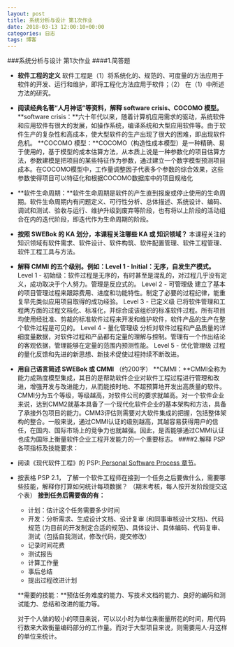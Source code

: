 ```yaml
---
layout: post
title: 系统分析与设计 第1次作业
date: 2018-03-13 12:00:10+00:00
categories: 日志
tags: 博客
---
```

###系统分析与设计 第1次作业
####1.简答题
- **软件工程的定义**
软件工程是（1）将系统化的、规范的、可度量的方法应用于软件的开发、运行和维护，即将工程化方法应用于软件；（2） 在（1）中所述方法的研究。
- **阅读经典名著“人月神话”等资料，解释 software crisis、COCOMO 模型。**
**software crisis：**六十年代以来，随着计算机应用需求的驱动，系统软件和应用软件有很大的发展，如操作系统，编译系统和大型应用软件等。由于软件生产的复杂性和高成本，使大型软件的生产出现了很大的困难，即出现软件危机。
**COCOMO 模型：**COCOMO（构造性成本模型）是一种精确、易于使用的，基于模型的成本估算方法，从本质上说是一种参数化的项目估算方法，参数建模是把项目的某些特征作为参数，通过建立一个数字模型预测项目成本。在COCOMO模型中，工作量调整因子代表多个参数的综合效果，这些参数使得项目可以特征化和根据COCOMO数据库中的项目规格化
- **软件生命周期：**软件生命周期是软件的产生直到报废或停止使用的生命周期。软件生命周期内有问题定义、可行性分析、总体描述、系统设计、编码、调试和测试、验收与运行、维护升级到废弃等阶段，也有将以上阶段的活动组合在内的迭代阶段，即迭代作为生命周期的阶段。
- **按照 SWEBok 的 KA 划分，本课程关注哪些 KA 或 知识领域？**
本课程关注的知识领域有软件需求、软件设计、软件构筑、软件配置管理、软件工程管理、软件工程工具与方法。
- **解释 CMMI 的五个级别。例如：Level 1 - Initial：无序，自发生产模式。**
Level 1 - 初始级：软件过程是无序的，有时甚至是混乱的，对过程几乎没有定义，成功取决于个人努力。管理是反应式的。
Level 2 - 可管理级
建立了基本的项目管理过程来跟踪费用、进度和功能特性。制定了必要的过程纪律，能重复早先类似应用项目取得的成功经验。
Level 3 - 已定义级
已将软件管理和工程两方面的过程文档化、标准化，并综合成该组织的标准软件过程。所有项目均使用经批准、剪裁的标准软件过程来开发和维护软件，软件产品的生产在整个软件过程是可见的。
Level 4 - 量化管理级
分析对软件过程和产品质量的详细度量数据，对软件过程和产品都有定量的理解与控制。管理有一个作出结论的客观依据，管理能够在定量的范围内预测性能。
Level 5 - 优化管理级
过程的量化反馈和先进的新思想、新技术促使过程持续不断改进。
- **用自己语言简述 SWEBok 或 CMMI** （约200字）
**CMMI：**CMMI全称为能力成熟度模型集成，其目的是帮助软件企业对软件工程过程进行管理和改进，增强开发与改进能力，从而能按时地、不超预算地开发出高质量的软件。CMMI分为五个等级，等级越高，对软件公司的要求就越高。对一个软件企业来说，达到CMM2就基本具备了一个现代化软件企业的基本架构和方法，具备了承接外包项目的能力。CMM3评估则需要对大软件集成的把握，包括整体架构的整合。一般来说，通过CMMI认证的级别越高，其越容易获得用户的信任，在国内、国际市场上的竞争力也就越强。因此，是否能够通过CMMI认证也成为国际上衡量软件企业工程开发能力的一个重要标志。
####2.解释 PSP 各项指标及技能要求：
- 阅读《现代软件工程》的 PSP:[ Personal Software Process 章节](http://www.cnblogs.com/xinz/archive/2011/11/27/2265425.html)。
- 按表格 PSP 2.1， 了解一个软件工程师在接到一个任务之后要做什么，需要哪些技能，解释你打算如何统计每项数据？ （期末考核，每人按开发阶段提交这个表）
**接到任务后需要做的有：**
	- 计划：估计这个任务需要多少时间
	- 开发：分析需求、生成设计文档、设计复审 (和同事审核设计文档)、代码规范 (为目前的开发制定合适的规范)、具体设计、具体编码、代码复审、测试（包括自我测试，修改代码，提交修改）
	- 记录时间花费
	- 测试报告
	- 计算工作量
	- 事后总结
	- 提出过程改进计划

   **需要的技能：**预估任务难度的能力、写技术文档的能力、良好的编码和测试能力、总结和改进的能力等。

   对于个人做的较小的项目来说，可以以小时为单位来衡量所花的时间，用代码行数来大致衡量编码部分的工作量。而对于大型项目来说，则需要用人·月这样的单位来统计。
